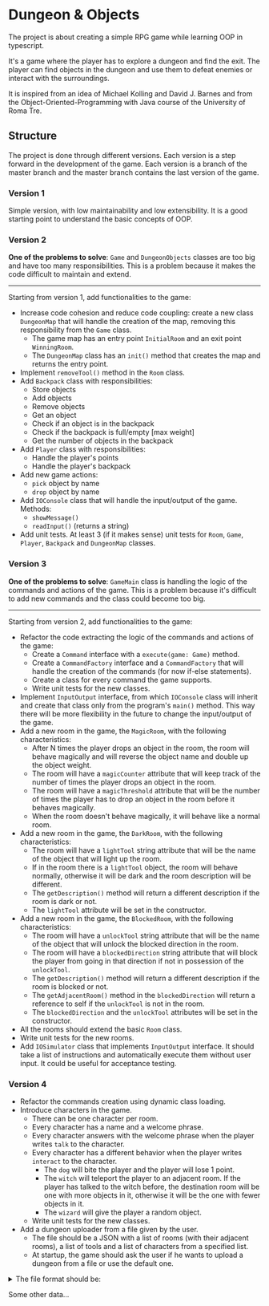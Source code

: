 # Dungeon & Objects

The project is about creating a simple RPG game while learning OOP in typescript.

It's a game where the player has to explore a dungeon and find the exit.
The player can find objects in the dungeon and use them to defeat enemies or interact with the surroundings.

It is inspired from an idea of Michael Kolling and David J. Barnes and
from the Object-Oriented-Programming with Java course of the University of Roma Tre.

## Structure

The project is done through different versions. Each version is a step forward in the development of
the game. Each version is a branch of the master branch and the master branch contains the last
version of the game.

### Version 1
Simple version, with low maintainability and low extensibility.
It is a good starting point to understand the basic concepts of OOP.

### Version 2

**One of the problems to solve**:
`Game` and `DungeonObjects` classes are too big and have too many responsibilities.
This is a problem because it makes the code difficult to maintain and extend.

---

Starting from version 1, add functionalities to the game:

- Increase code cohesion and reduce code coupling: create a new class `DungeonMap` that will handle the creation of the map, removing this responsibility from the `Game` class.
  - The game map has an entry point `InitialRoom` and an exit point `WinningRoom`.
  - The `DungeonMap` class has an `init()` method that creates the map and returns the entry point.
- Implement `removeTool()` method in the `Room` class.
- Add `Backpack` class with responsibilities:
  - Store objects
  - Add objects
  - Remove objects
  - Get an object
  - Check if an object is in the backpack
  - Check if the backpack is full/empty [max weight]
  - Get the number of objects in the backpack
- Add `Player` class with responsibilities:
  - Handle the player's points
  - Handle the player's backpack
- Add new game actions:
  - `pick` object by name
  - `drop` object by name
- Add `IOConsole` class that will handle the input/output of the game. Methods:
  - `showMessage()`
  - `readInput()` (returns a string)
- Add unit tests. At least 3 (if it makes sense) unit tests for `Room`, `Game`, `Player`, `Backpack` and `DungeonMap` classes.

### Version 3
**One of the problems to solve**:
`GameMain` class is handling the logic of the commands and actions of the game.
This is a problem because it's difficult to add new commands and the class could become too big.

---

Starting from version 2, add functionalities to the game:

- Refactor the code extracting the logic of the commands and actions of the game:
  - Create a `Command` interface with a `execute(game: Game)` method.
  - Create a `CommandFactory` interface and a `CommandFactory` that will handle the creation of the commands (for now if-else statements).
  - Create a class for every command the game supports.
  - Write unit tests for the new classes.
- Implement `InputOutput` interface, from which `IOConsole` class will inherit and create that class only from the program's `main()` method. This way there will be more flexibility in the future to change the input/output of the game.
- Add a new room in the game, the `MagicRoom`, with the following characteristics:
  - After N times the player drops an object in the room, the room will behave magically and will reverse the object name and double up the object weight.
  - The room will have a `magicCounter` attribute that will keep track of the number of times the player drops an object in the room.
  - The room will have a `magicThreshold` attribute that will be the number of times the player has to drop an object in the room before it behaves magically.
  - When the room doesn't behave magically, it will behave like a normal room.
- Add a new room in the game, the `DarkRoom`, with the following characteristics:
  - The room will have a `lightTool` string attribute that will be the name of the object that will light up the room.
  - If in the room there is a `lightTool` object, the room will behave normally, otherwise it will be dark and the room description will be different.
  - The `getDescription()` method will return a different description if the room is dark or not.
  - The `lightTool` attribute will be set in the constructor.
- Add a new room in the game, the `BlockedRoom`, with the following characteristics:
  - The room will have a `unlockTool` string attribute that will be the name of the object that will unlock the blocked direction in the room.
  - The room will have a `blockedDirection` string attribute that will block the player from going in that direction if not in possession of the `unlockTool`.
  - The `getDescription()` method will return a different description if the room is blocked or not.
  - The `getAdjacentRoom()` method in the `blockedDirection` will return a reference to self if the `unlockTool` is not in the room.
  - The `blockedDirection` and the `unlockTool` attributes will be set in the constructor.
- All the rooms should extend the basic `Room` class.
- Write unit tests for the new rooms.
- Add `IOSimulator` class that implements `InputOutput` interface. It should take a list of instructions and automatically execute them without user input. It could be useful for acceptance testing.

### Version 4

- Refactor the commands creation using dynamic class loading.
- Introduce characters in the game.
  - There can be one character per room.
  - Every character has a name and a welcome phrase.
  - Every character answers with the welcome phrase when the player writes `talk` to the character.
  - Every character has a different behavior when the player writes `interact` to the character.
    - The `dog` will bite the player and the player will lose 1 point.
    - The `witch` will teleport the player to an adjacent room. If the player has talked to the witch before, the destination room will be one with more objects in it, otherwise it will be the one with fewer objects in it.
    - The `wizard` will give the player a random object.
  - Write unit tests for the new classes.
- Add a dungeon uploader from a file given by the user.
  - The file should be a JSON with a list of rooms (with their adjacent rooms), a list of tools and a list of characters from a specified list.
  - At startup, the game should ask the user if he wants to upload a dungeon from a file or use the default one.

<details>
  <summary>The file format should be:</summary>

  Allowed characters type: `dog`, `witch`, `wizard`.

  Allowed rooms type: `normal`, `magic`, `dark`, `blocked`.

  Allowed directions name: `north`, `south`, `east`, `west`.

  ```json
  {
    "player": {
        "name": "player1"
    },
    "rooms": [
      {
        "name": "room1",
        "description": "description1",
        "type": "normal"
      },
      {
        "name": "room2",
        "description": "description2",
        "type": "normal"
      }
    ],
    "tools": [
      {
        "name": "tool1",
        "weight": 1,
        "location": "room1"
      }
    ],
    "characters": [
      {
        "name": "character1",
        "welcomePhrase": "welcomePhrase1",
        "type": "dog",
        "location": "room1"
      }
    ],
    "mapSpecs": {
      "initialRoom": "room1",
      "winningRoom": "room2",
      "directions": [
        {
          "name": "north",
          "from": "room1",
          "to": "room2"
        },
        {
            "name": "south",
            "from": "room2",
            "to": "room1"
        }
      ]
    }
  }
  ```
</details>

Some other data...

